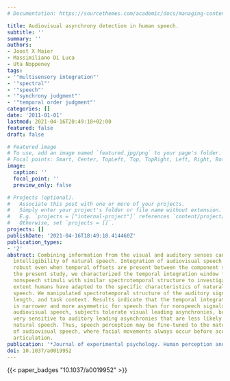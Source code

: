 ```yaml
---
# Documentation: https://sourcethemes.com/academic/docs/managing-content/

title: Audiovisual asynchrony detection in human speech.
subtitle: ''
summary: ''
authors:
- Joost X Maier
- Massimiliano Di Luca
- Uta Noppeney
tags:
- '"multisensory integration"'
- '"spectral"'
- '"speech"'
- '"synchrony judgment"'
- '"temporal order judgment"'
categories: []
date: '2011-01-01'
lastmod: 2021-04-16T20:49:18+02:00
featured: false
draft: false

# Featured image
# To use, add an image named `featured.jpg/png` to your page's folder.
# Focal points: Smart, Center, TopLeft, Top, TopRight, Left, Right, BottomLeft, Bottom, BottomRight.
image:
  caption: ''
  focal_point: ''
  preview_only: false

# Projects (optional).
#   Associate this post with one or more of your projects.
#   Simply enter your project's folder or file name without extension.
#   E.g. `projects = ["internal-project"]` references `content/project/deep-learning/index.md`.
#   Otherwise, set `projects = []`.
projects: []
publishDate: '2021-04-16T18:49:18.414460Z'
publication_types:
- '2'
abstract: Combining information from the visual and auditory senses can greatly enhance
  intelligibility of natural speech. Integration of audiovisual speech signals is
  robust even when temporal offsets are present between the component signals. In
  the present study, we characterized the temporal integration window for speech and
  nonspeech stimuli with similar spectrotemporal structure to investigate to what
  extent humans have adapted to the specific characteristics of natural audiovisual
  speech. We manipulated spectrotemporal structure of the auditory signal, stimulus
  length, and task context. Results indicate that the temporal integration window
  is narrower and more asymmetric for speech than for nonspeech signals. When perceiving
  audiovisual speech, subjects tolerate visual leading asynchronies, but are nevertheless
  very sensitive to auditory leading asynchronies that are less likely to occur in
  natural speech. Thus, speech perception may be fine-tuned to the natural statistics
  of audiovisual speech, where facial movements always occur before acoustic speech
  articulation.
publication: '*Journal of experimental psychology. Human perception and performance*'
doi: 10.1037/a0019952
---
```

{{< paper_badges "10.1037/a0019952" >}}
